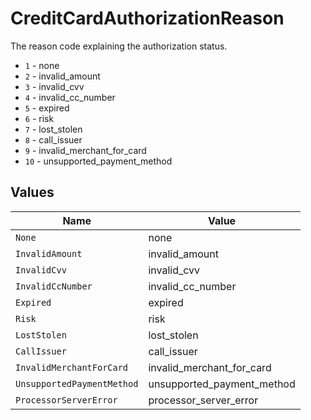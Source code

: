 # CreditCardAuthorizationReason

The reason code explaining the authorization status.
  * `1` - none
  * `2` - invalid_amount
  * `3` - invalid_cvv
  * `4` - invalid_cc_number
  * `5` - expired
  * `6` - risk
  * `7` - lost_stolen
  * `8` - call_issuer
  * `9` - invalid_merchant_for_card
  * `10` - unsupported_payment_method



## Values

| Name                       | Value                      |
| -------------------------- | -------------------------- |
| `None`                     | none                       |
| `InvalidAmount`            | invalid_amount             |
| `InvalidCvv`               | invalid_cvv                |
| `InvalidCcNumber`          | invalid_cc_number          |
| `Expired`                  | expired                    |
| `Risk`                     | risk                       |
| `LostStolen`               | lost_stolen                |
| `CallIssuer`               | call_issuer                |
| `InvalidMerchantForCard`   | invalid_merchant_for_card  |
| `UnsupportedPaymentMethod` | unsupported_payment_method |
| `ProcessorServerError`     | processor_server_error     |